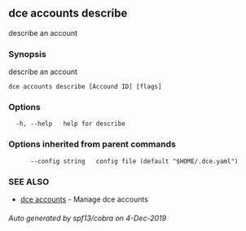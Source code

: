 ## dce accounts describe

describe an account

### Synopsis

describe an account

```
dce accounts describe [Accound ID] [flags]
```

### Options

```
  -h, --help   help for describe
```

### Options inherited from parent commands

```
      --config string   config file (default "$HOME/.dce.yaml")
```

### SEE ALSO

* [dce accounts](dce_accounts.md)	 - Manage dce accounts

###### Auto generated by spf13/cobra on 4-Dec-2019
